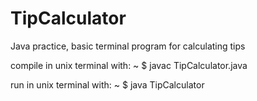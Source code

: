 # TipCalculator
Java practice, basic terminal program for calculating tips

compile in unix terminal with:
~ $ javac TipCalculator.java

run in unix terminal with:
~ $ java TipCalculator
